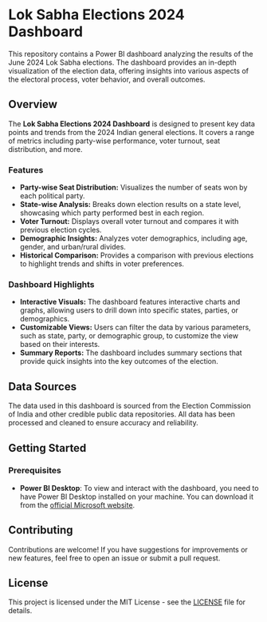 # Lok Sabha Elections 2024 Dashboard

This repository contains a Power BI dashboard analyzing the results of the June 2024 Lok Sabha elections. The dashboard provides an in-depth visualization of the election data, offering insights into various aspects of the electoral process, voter behavior, and overall outcomes.

## Overview

The **Lok Sabha Elections 2024 Dashboard** is designed to present key data points and trends from the 2024 Indian general elections. It covers a range of metrics including party-wise performance, voter turnout, seat distribution, and more.

### Features

- **Party-wise Seat Distribution:** Visualizes the number of seats won by each political party.
- **State-wise Analysis:** Breaks down election results on a state level, showcasing which party performed best in each region.
- **Voter Turnout:** Displays overall voter turnout and compares it with previous election cycles.
- **Demographic Insights:** Analyzes voter demographics, including age, gender, and urban/rural divides.
- **Historical Comparison:** Provides a comparison with previous elections to highlight trends and shifts in voter preferences.

### Dashboard Highlights

- **Interactive Visuals:** The dashboard features interactive charts and graphs, allowing users to drill down into specific states, parties, or demographics.
- **Customizable Views:** Users can filter the data by various parameters, such as state, party, or demographic group, to customize the view based on their interests.
- **Summary Reports:** The dashboard includes summary sections that provide quick insights into the key outcomes of the election.

## Data Sources

The data used in this dashboard is sourced from the Election Commission of India and other credible public data repositories. All data has been processed and cleaned to ensure accuracy and reliability.

## Getting Started

### Prerequisites

- **Power BI Desktop**: To view and interact with the dashboard, you need to have Power BI Desktop installed on your machine. You can download it from the [official Microsoft website](https://powerbi.microsoft.com/desktop/).

## Contributing

Contributions are welcome! If you have suggestions for improvements or new features, feel free to open an issue or submit a pull request.

## License

This project is licensed under the MIT License - see the [LICENSE](LICENSE) file for details.
